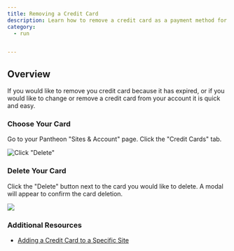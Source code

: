 ```yaml
---
title: Removing a Credit Card
description: Learn how to remove a credit card as a payment method for your site.
category:
  - run


---
```


## Overview
If you would like to remove you credit card because it has expired, or if you would like to change or remove a credit card from your account it is quick and easy.

### Choose Your Card

Go to your Pantheon "Sites & Account" page. Click the "Credit Cards" tab.

![Click "Delete"](https://pantheon-systems.desk.com/customer/portal/attachments/92337)

### Delete Your Card

Click the "Delete" button next to the card you would like to delete. A modal will appear to confirm the card deletion. 

![](https://pantheon-systems.desk.com/customer/portal/attachments/92342)

### Additional Resources

- [Adding a Credit Card to a Specific Site](/articles/sites/settings/add-a-credit-card-to-a-site#add-a-credit-card-to-a-specific-site)
